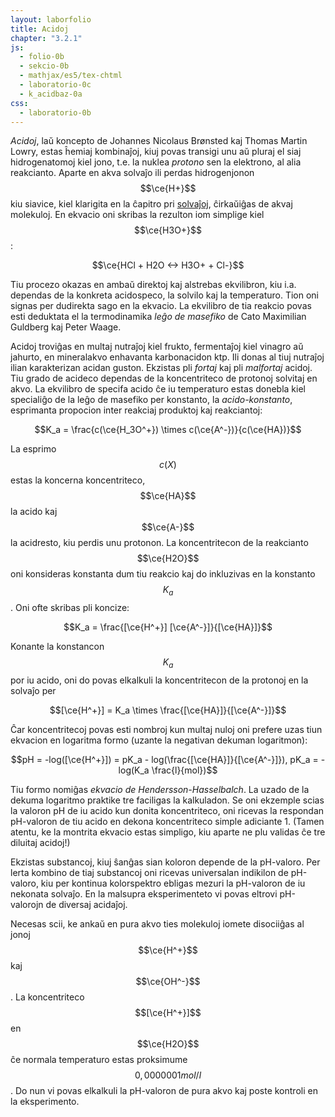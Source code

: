 ```yaml
---
layout: laborfolio
title: Acidoj
chapter: "3.2.1"
js:
  - folio-0b
  - sekcio-0b 
  - mathjax/es5/tex-chtml
  - laboratorio-0c
  - k_acidbaz-0a
css:
  - laboratorio-0b
---
```

<!--

https://de.wikipedia.org/wiki/S%C3%A4urekonstante
https://de.wikipedia.org/wiki/Universalindikator
https://en.wikipedia.org/wiki/Universal_indicator
https://www.aqion.de/site/ph-tabelle-saeuren
https://www.hoffmeister.it/index.php/chemiebuch-anorganik/232-freies-lehrbuch-anorganische-chemie-24-saeure-base-gleichgewichte

http://www.ewt-wasser.de/de/wissen/konzentrationsangaben-einheitenumrechnung.html
https://dieklugeeule.com/wie-berechnet-man-den-ph-wert-von-hcl/

-->


<!--

- gusto
- protonoj hidrogenitaj en akva solvaĵo -> reakcio kun akvo...(?)
- mezureblo per kolorŝanĝo
- koncentriteco / logaritma skalo: pH7: H+ 0,000001 mol/l 
- akvo: H2O(l) + H2O(l) -> H+(aq) + OH-(aq)
          H+(aq) = akvigita/hidratigita jono (vd. solvaĵoj), oni skribas ofte kiel oksonium/hidronium H3O+
   
-->

*Acidoj*, laŭ koncepto de Johannes Nicolaus Brønsted kaj Thomas Martin Lowry, estas ĥemiaj kombinaĵoj, kiuj povas transigi unu aŭ pluraj el siaj hidrogenatomoj kiel jono, t.e. la nuklea *protono* sen la elektrono, al alia reakcianto. Aparte en akva solvaĵo ili perdas hidrogenjonon $$\ce{H+}$$ kiu siavice, kiel klarigita en la ĉapitro pri [solvaĵoj](solvajho), ĉirkaŭiĝas de akvaj molekuloj. En ekvacio oni skribas la rezulton iom simplige kiel $$\ce{H3O+}$$:

$$\ce{HCl + H2O <-> H3O+ + Cl-}$$

Tiu procezo okazas en ambaŭ direktoj kaj alstrebas ekvilibron, kiu i.a. dependas de la konkreta acidospeco, la solvilo kaj la temperaturo. Tion oni signas per dudirekta sago en la ekvacio. La ekvilibro de tia reakcio povas esti deduktata el la termodinamika *leĝo de masefiko* de Cato Maximilian Guldberg kaj Peter Waage.

Acidoj troviĝas en multaj nutraĵoj kiel frukto, fermentaĵoj kiel vinagro aŭ jahurto, en mineralakvo enhavanta karbonacidon ktp. Ili donas al tiuj nutraĵoj ilian karakterizan acidan guston. Ekzistas pli *fortaj* kaj pli *malfortaj* acidoj. Tiu grado de acideco dependas de la koncentriteco de protonoj solvitaj en akvo. La ekvilibro de specifa acido ĉe iu temperaturo estas donebla kiel specialiĝo de la leĝo de masefiko per konstanto, la *acido-konstanto*, esprimanta propocion inter reakciaj produktoj kaj reakciantoj:

$$K_a = \frac{c(\ce{H_3O^+}) \times c(\ce{A^-})}{c(\ce{HA})}$$

La esprimo $$c(X)$$ estas la koncerna koncentriteco, $$\ce{HA}$$ la acido kaj $$\ce{A-}$$ la acidresto, kiu perdis unu protonon. La koncentritecon de la reakcianto $$\ce{H2O}$$ oni konsideras konstanta dum tiu reakcio kaj do inkluzivas en la konstanto $$K_a$$. Oni ofte skribas pli koncize:

$$K_a = \frac{[\ce{H^+}] [\ce{A^-}]}{[\ce{HA}]}$$

Konante la konstancon $$K_a$$ por iu acido, oni do povas elkalkuli la koncentritecon de la protonoj en la solvaĵo per

$$[\ce{H^+}] = K_a \times \frac{[\ce{HA}]}{[\ce{A^-}]}$$

Ĉar koncentritecoj povas esti nombroj kun multaj nuloj oni prefere uzas tiun ekvacion en logaritma formo (uzante la negativan dekuman logaritmon):

$$pH = -log([\ce{H^+}]) = pK_a - log(\frac{[\ce{HA}]}{[\ce{A^-}]}), pK_a = -log(K_a \frac{l}{mol})$$

Tiu formo nomiĝas *ekvacio de Hendersson-Hasselbalch*. La uzado de la dekuma logaritmo praktike tre faciligas la kalkuladon. Se oni ekzemple scias la valoron pH de iu acido kun donita koncentriteco, oni ricevas la respondan pH-valoron de tiu acido en dekona koncentriteco simple adiciante 1. (Tamen atentu, ke la montrita ekvacio estas simpligo, kiu aparte ne plu validas ĉe tre diluitaj acidoj!)

Ekzistas substancoj, kiuj ŝanĝas sian koloron depende de la pH-valoro. Per lerta kombino de tiaj substancoj oni ricevas universalan indikilon de pH-valoro, kiu per kontinua kolorspektro ebligas mezuri la pH-valoron de iu nekonata solvaĵo. En la malsupra eksperimenteto vi povas eltrovi pH-valorojn de diversaj acidaĵoj.

Necesas scii, ke ankaŭ en pura akvo ties molekuloj iomete disociiĝas al jonoj $$\ce{H^+}$$ kaj $$\ce{OH^-}$$. La koncentriteco $$[\ce{H^+}]$$ en $$\ce{H2O}$$ ĉe normala temperaturo estas proksimume $$0,0000001mol/l$$. Do nun vi povas elkalkuli la pH-valoron de pura akvo kaj poste kontroli en la eksperimento.

<script>
  let lab; // la laboratorio kaj iloj
  let provtubo; // provtubo kun la acido
  let bastono; // la vitra bastono por fari la pH-provon
  let indikilo; // la pH-indikilo
  let substanco = "H₂O"; // la elektita substanco
  const ALTO = 240;
  const LARĜO = 300;

  substancoj = {
    citronsuko: [2,"hsl(59, 82%, 61%)",.8],
    kolao: [4,"hsl(15, 85%, 12%)",.8],
    vinagro: [3,"hsl(100, 90%, 80%",.3],
    stomaksuko: [1.4,"hsl(100, 90%, 80%",.7],
    mineralakvo: [5,"hsl(270, 20%, 80%",.2],
    lakto: [6,"hsl(60 90% 99%)",.95],
    salivo: [6,"hsl(270, 10%, 100%)",.5],
    "H₂O": [7,"hsl(270, 20%, 90%)",.2],
    citronlimonado: [3,"hsl(60, 80%, 70%)",.3],
    acidlakto: [5,"hsl(60 90% 95%)",.95],
    "HCl 0,1 mol/l": [1.08,"hsl(270, 20%, 90%)",.2],
    "HCl 0,01 mol/l": [2.04,"hsl(270, 20%, 90%)",.2],
    "HCl 0,001 mol/l": [3.01,"hsl(270, 20%, 90%)",.2],
    "HCl 0,0001 mol/l": [4,"hsl(270, 20%, 90%)",.2],
    "HCl 0,00001 mol/l": [5,"hsl(270, 20%, 90%)",.2],
  }

  function substanc_elekto(subst) {
    // plenigu la glason
    substanco = subst;
    const ecoj = substancoj[subst];
    const enhavo = ĝi("#_glaso_provtubo_enhavo .likvo") || ĝi("#_glaso_provtubo_enhavo .__subst");
    Lab.a(enhavo,{class: "__subst", fill: ecoj[1], "fill-opacity": ecoj[2]});    
    // ĉe mineralakvo / limonado aldonu vezikojn
    forigu("#vezikoj");
    if (subst == "citronlimonado" || subst == "mineralakvo" || subst == "kolao") {
      vezikoj();
    }
    
    indikilo.makulo(7,true); // true: forigu la makulon
    lab.movu(bastono,"B1");

  }

  function pHprovo() {
    lab.movu(bastono,"B2");
    const ecoj = substancoj[substanco];
    indikilo.makulo(ecoj[0]);
    console.log(`${substanco}, pH: ${ecoj[0]}`);
  }

  function vezikoj() {
    const lalto = 1/6 * 150;
    // ni uzas "falaĵo"-n por leviĝantaj vezikoj, tial supro estu 0 kaj faldistanco negativa!
    const v1 = { id: "veziko", klasoj: "", n: 12, daŭro: 1, supro: 0, alto: 15, faldistanco: -lalto, videblo: 1.0 };
    const v2 = { id: "veziko", klasoj: "", n: 10, daŭro: 5, aperdaŭro: 3, supro: 0, alto: 20, faldistanco: -lalto, videblo: 1.0 };

    const limigo = provtubo.enhavlimigo("path.__subst");
    veziketoj = Lab.falaĵo("vezikoj","vezikoj",
        v1, v2, limigo, 25, lalto);
    provtubo.enhavo(veziketoj,true);  // aldonu vezikojn al jama likvo

    for (const a of ĉiuj("#vezikoj animate")) {
      a.beginElement();
    }
    for (const am of ĉiuj("#vezikoj animateMotion")) {
      Lab.a(am,{
        repeatCount: "indefinite",
        fill: "remove"
      });
      am.beginElement();
    }
  }

  lanĉe(()=>{
    lab = new Laboratorio(ĝi("#eksperimento"),"fono",LARĜO,ALTO+10);
    lab.difinoj().append(
      Lab.e("circle",{
        id: "veziko",
        class: "veziko",
        r: 0.8
      })
    );

    // pH-indikilon maldekstre
    indikilo = Lab.indikilo();
    lab.metu(indikilo,{id: "maldekstre", x:(LARĜO)/2-80, y:ALTO-50});

    // vitra bastono unue por ke ĝi aperu "en" la provtubo
    bastono = Lab.bastono("bastono");
    lab.metu(bastono,{id: "B1", x:(LARĜO)/2+8+40, y:ALTO});
    lab.nova_loko({id: "B2", x:(LARĜO)/2, y:ALTO});

    // metu provtubon en la mezon
    provtubo = Lab.provtubo("provtubo",1/6); // enhavo (1/6*150)
    lab.metu(provtubo,{id: "tablo", x:(LARĜO)/2+40, y:ALTO-5});

    // ni faru pH-provon se uzanto klakas ie
    // sur bastonon, provtubon aŭ pH-indikilon
    lab.klak_reago(bastono,pHprovo);
    lab.klak_reago(provtubo,pHprovo);
    lab.klak_reago(indikilo,pHprovo);

    // elekteblaj substancoj
    const btn_w = 70; btn_h = 16; 
    let dk_y = 10, md_y = 10;

    for (s of Object.keys(substancoj)) { 
      let btn;     
      if (s.startsWith("H")) {
        btn = lab.butono(s,-10,md_y,btn_w+20,btn_h);
        md_y += btn_h + 4;
      } else {
        btn = lab.butono(s,LARĜO-btn_w+10,dk_y,btn_w,btn_h);
      dk_y += btn_h + 4;
      }       
        
      lab.klak_reago({g: btn},(btn) => {
        const subst = btn.g.textContent;
        // forigu klason .premita de antaŭa butono...
        for (const b of ĉiuj("#eksperimento .butono")) {
          b.classList.remove("premita");
        }
        // montru nun elektitan substancon kaj butonon
        btn.g.classList.add("premita");
        substanc_elekto(subst);
      });
    }

  });

</script>

<svg id="eksperimento"
    version="1.1" 
    xmlns="http://www.w3.org/2000/svg" 
    xmlns:xlink="http://www.w3.org/1999/xlink" width="100%" viewBox="-10 -10 320 260">
 <style type="text/css">
    <![CDATA[
      .likvo {
        display: none;
      }
      .veziko {
        fill: url(#vitro);
        stroke: black;
        stroke-width: 0.2;
      }
      .butono.premita rect {
        fill: #004b4b;
      }
    ]]>
  </style>
</svg>
